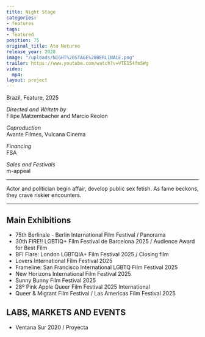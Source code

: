 ```yaml
---
title: Night Stage
categories:
- features
tags:
- featured
position: 75
original_title: Ato Noturno
release_year: 2028
image: "/uploads/NIGHT%20STAGE%20BERLINALE.png"
trailer: https://www.youtube.com/watch?v=VTE154fm5Wg
video:
  mp4: 
layout: project
---
```


Brazil, Feature, 2025

*Directed and Writetn by*\
Filipe Matzembacher and Marcio Reolon

*Coproduction*\
Avante Filmes, Vulcana Cinema

*Financing*\
FSA

*Sales and Festivals*\
m-appeal

***

Actor and politician begin affair, develop public sex fetish. As fame beckons, they crave riskier encounters.

***

## Main Exhibitions

* 75th Berlinale - Berlin International Film Festival / Panorama
* 30th FIRE!! LGBTIQ+ Film Festival de Barcelona 2025 / Audience Award for Best Film
* BFI Flare: London LGBTQIA+ Film Festival 2025 / Closing film
* Lovers International Film Festival 2025
* Frameline: San Francisco International LGBTQ Film Festival 2025 
* New Horizons International Film Festival 2025
* Sunny Bunny Film Festival 2025 
* 28º Pink Apple Queer Film Festival 2025 International 
* Queer & Migrant Film Festival / Las Americas Film Festival 2025 

## LABS, MARKETS AND EVENTS

* Ventana Sur 2020 / Proyecta